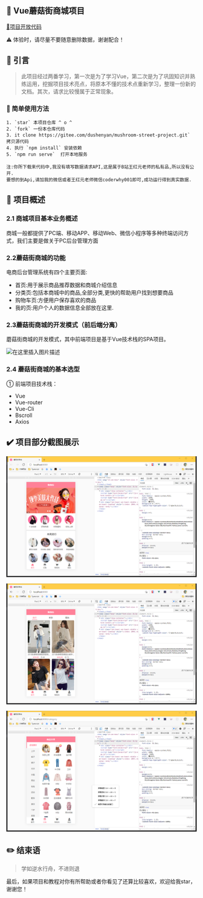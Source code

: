 ## :pushpin: Vue蘑菇街商城项目

<a href="https://gitee.com/dushenyan/mushroom-street-project.git">:triangular_flag_on_post:项目开放代码</a> 

:warning: 体验时，请尽量不要随意删除数据，谢谢配合！


## :rice_scene: 引言

>此项目经过两番学习，第一次是为了学习Vue，第二次是为了巩固知识并熟练运用，挖掘项目技术亮点，将原本不懂的技术点重新学习，整理一份新的文档。其次，请求比较慢属于正常现象。

### :rainbow: 简单使用方法

    1. `star` 本项目仓库 ^ o ^ 
    2. `fork` 一份本仓库代码
    3. it clone https://gitee.com/dushenyan/mushroom-street-project.git` 拷贝源代码
    4. 执行 `npm install` 安装依赖
    5. `npm run serve`  打开本地服务
    
    注:你所下载来代码中,我没有填写数据请求API,这是属于B站王红元老师的私有品,所以没有公开.
    要想的到Api,请加我的微信或者王红元老师微信coderwhy001即可,成功运行得到真实数据.

## :christmas_tree: 项目概述

### 2.1 商城项目基本业务概述

商城一般都提供了PC端、移动APP、移动Web、微信小程序等多种终端访问方式，我们主要是做关于PC后台管理方面


### 2.2蘑菇街商城的功能

电商后台管理系统有四个主要页面:

 - 首页:用于展示商品推荐数据和商城介绍信息
 - 分类页:包括本商城中的商品,全部分类,更快的帮助用户找到想要商品
 - 购物车页:方便用户保存喜欢的商品
 - 我的页:用户个人的数据信息全部放在这里.



### 2.3蘑菇街商城的开发模式（前后端分离）

蘑菇街商城的开发模式，其中前端项目是基于Vue技术栈的SPA项目。

![在这里插入图片描述](https://img-blog.csdnimg.cn/20200115093656584.png)

### 2.4 蘑菇街商城的基本选型

① 前端项目技术栈：

- Vue
- Vue-router
- Vue-Cli
- Bscroll
- Axios


## :heavy_check_mark: 项目部分截图展示

![1](src/assets/img/img/1.png)

![2](src/assets/img/img/2.png)

![3](src/assets/img/img/3.png)

##  :pencil2: 结束语

>学如逆水行舟，不进则退

最后，如果项目和教程对你有所帮助或者你看见了还算比较喜欢，欢迎给我star，谢谢您！

